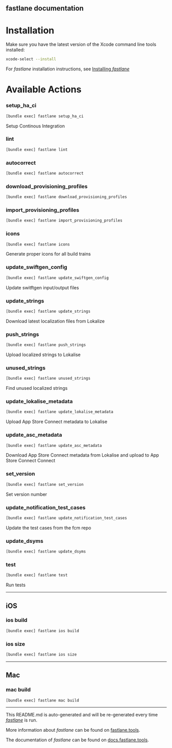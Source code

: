 fastlane documentation
----

# Installation

Make sure you have the latest version of the Xcode command line tools installed:

```sh
xcode-select --install
```

For _fastlane_ installation instructions, see [Installing _fastlane_](https://docs.fastlane.tools/#installing-fastlane)

# Available Actions

### setup_ha_ci

```sh
[bundle exec] fastlane setup_ha_ci
```

Setup Continous Integration

### lint

```sh
[bundle exec] fastlane lint
```



### autocorrect

```sh
[bundle exec] fastlane autocorrect
```



### download_provisioning_profiles

```sh
[bundle exec] fastlane download_provisioning_profiles
```



### import_provisioning_profiles

```sh
[bundle exec] fastlane import_provisioning_profiles
```



### icons

```sh
[bundle exec] fastlane icons
```

Generate proper icons for all build trains

### update_swiftgen_config

```sh
[bundle exec] fastlane update_swiftgen_config
```

Update switftgen input/output files

### update_strings

```sh
[bundle exec] fastlane update_strings
```

Download latest localization files from Lokalize

### push_strings

```sh
[bundle exec] fastlane push_strings
```

Upload localized strings to Lokalise

### unused_strings

```sh
[bundle exec] fastlane unused_strings
```

Find unused localized strings

### update_lokalise_metadata

```sh
[bundle exec] fastlane update_lokalise_metadata
```

Upload App Store Connect metadata to Lokalise

### update_asc_metadata

```sh
[bundle exec] fastlane update_asc_metadata
```

Download App Store Connect metadata from Lokalise and upload to App Store Connect Connect

### set_version

```sh
[bundle exec] fastlane set_version
```

Set version number

### update_notification_test_cases

```sh
[bundle exec] fastlane update_notification_test_cases
```

Update the test cases from the fcm repo

### update_dsyms

```sh
[bundle exec] fastlane update_dsyms
```



### test

```sh
[bundle exec] fastlane test
```

Run tests

----


## iOS

### ios build

```sh
[bundle exec] fastlane ios build
```



### ios size

```sh
[bundle exec] fastlane ios size
```



----


## Mac

### mac build

```sh
[bundle exec] fastlane mac build
```



----

This README.md is auto-generated and will be re-generated every time [_fastlane_](https://fastlane.tools) is run.

More information about _fastlane_ can be found on [fastlane.tools](https://fastlane.tools).

The documentation of _fastlane_ can be found on [docs.fastlane.tools](https://docs.fastlane.tools).
